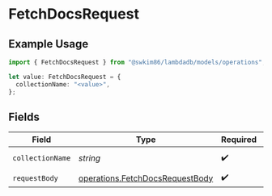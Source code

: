 # FetchDocsRequest

## Example Usage

```typescript
import { FetchDocsRequest } from "@swkim86/lambdadb/models/operations";

let value: FetchDocsRequest = {
  collectionName: "<value>",
};
```

## Fields

| Field                                                                              | Type                                                                               | Required                                                                           | Description                                                                        |
| ---------------------------------------------------------------------------------- | ---------------------------------------------------------------------------------- | ---------------------------------------------------------------------------------- | ---------------------------------------------------------------------------------- |
| `collectionName`                                                                   | *string*                                                                           | :heavy_check_mark:                                                                 | Collection name.                                                                   |
| `requestBody`                                                                      | [operations.FetchDocsRequestBody](../../models/operations/fetchdocsrequestbody.md) | :heavy_check_mark:                                                                 | N/A                                                                                |